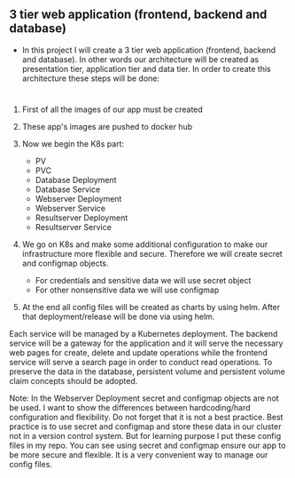 ## 3 tier web application (frontend, backend and database)

- In this project I will create a 3 tier web application (frontend, backend and database). In other words our architecture will be created as presentation tier, application tier and data tier. In order to create this architecture these steps will be done:

#

1. First of all the images of our app must be created
2. These app's images are pushed to docker hub
3. Now we begin the K8s part:

    - PV
    - PVC
    - Database Deployment
    - Database Service
    - Webserver Deployment
    - Webserver Service
    - Resultserver Deployment
    - Resultserver Service
    
4. We go on K8s and make some additional configuration to make our infrastructure more flexible and secure. Therefore we will create secret and configmap objects.
    
    -   For credentials and sensitive data we will use secret object
    -   For other nonsensitive data we will use configmap
5. At the end all config files will be created as charts by using helm. After that deployment/release will be done via using helm.


Each service will be managed by a Kubernetes deployment. The backend service will be a gateway for the application and it will serve the necessary web pages for create, delete and update operations while the frontend service will serve a search page in order to conduct read operations. To preserve the data in the database, persistent volume and persistent volume claim concepts should be adopted.


Note: In the Webserver Deployment secret and configmap objects are not be used. I want to show the differences between hardcoding/hard configuration and flexibility. Do not forget that it is not a best practice. Best practice is to use secret and configmap and store these data in our cluster not in a version control system. But for learning purpose I put these config files in my repo. You can see using secret and configmap ensure our app to be more secure and flexible. It is a very convenient way to manage our config files.
